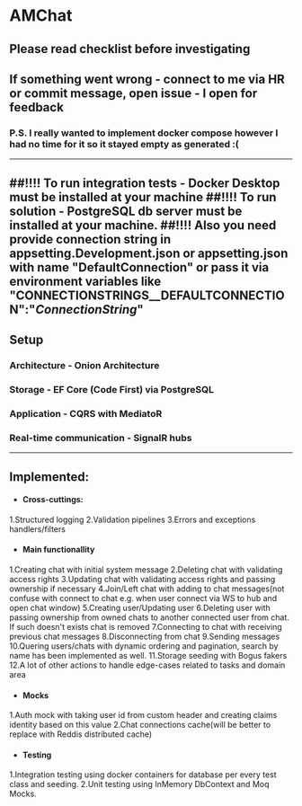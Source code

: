 # AMChat
## Please read checklist before investigating
## If something went wrong - connect to me via HR or commit message, open issue - I open for feedback
### P.S. I really wanted to implement docker compose however I had no time for it so it stayed empty as generated :(
------------
##!!!! To run integration tests - Docker Desktop must be installed at your machine
##!!!! To run solution - PostgreSQL db server must be installed at your machine.
##!!!! Also you need provide connection string in appsetting.Development.json or appsetting.json with name "DefaultConnection" or pass it via environment variables like "CONNECTIONSTRINGS__DEFAULTCONNECTION":"*ConnectionString*"
------------
## Setup
### Architecture - Onion Architecture
### Storage - EF Core (Code First) via PostgreSQL
### Application - CQRS with MediatoR
### Real-time communication - SignalR hubs
------------
## Implemented:
- #### Cross-cuttings:
1.Structured logging
2.Validation pipelines
3.Errors and exceptions handlers/filters
- #### Main functionallity
1.Creating chat with initial system message
2.Deleting chat with validating access rights
3.Updating chat with validating access rights and passing ownership if necessary
4.Join/Left chat with adding to chat messages(not confuse with connect to chat e.g. when user connect via WS to hub and open chat window)
5.Creating user/Updating user
6.Deleting user with passing ownership from owned chats to another connected user from chat. If such doesn't exists chat is removed
7.Connecting to chat with receiving previous chat messages
8.Disconnecting from chat
9.Sending messages
10.Quering users/chats with dynamic ordering and pagination, search by name has been implemented as well.
11.Storage seeding with Bogus fakers
12.A lot of other actions to handle edge-cases related to tasks and domain area
- #### Mocks
1.Auth mock with taking user id from custom header and creating claims identity based on this value
2.Chat connections cache(will be better to replace with Reddis distributed cache)
- #### Testing
1.Integration testing using docker containers for database per every test class and seeding.
2.Unit testing using InMemory DbContext and Moq Mocks.

